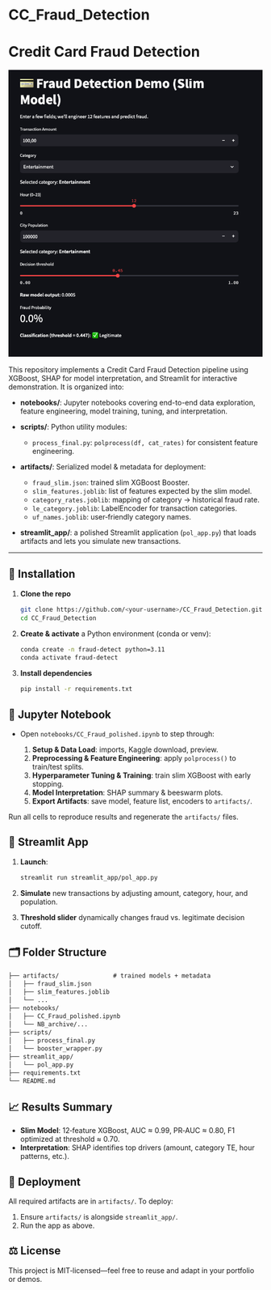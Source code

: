 # CC_Fraud_Detection
# Credit Card Fraud Detection

![Streamlit Demo](streamlit_app/screenshot.png)

This repository implements a Credit Card Fraud Detection pipeline using XGBoost, SHAP for model interpretation, and Streamlit for interactive demonstration. It is organized into:

* **notebooks/**: Jupyter notebooks covering end-to-end data exploration, feature engineering, model training, tuning, and interpretation.
* **scripts/**: Python utility modules:

  * `process_final.py`: `polprocess(df, cat_rates)` for consistent feature engineering.
* **artifacts/**: Serialized model & metadata for deployment:

  * `fraud_slim.json`: trained slim XGBoost Booster.
  * `slim_features.joblib`: list of features expected by the slim model.
  * `category_rates.joblib`: mapping of category → historical fraud rate.
  * `le_category.joblib`: LabelEncoder for transaction categories.
  * `uf_names.joblib`: user‑friendly category names.
* **streamlit\_app/**: a polished Streamlit application (`pol_app.py`) that loads artifacts and lets you simulate new transactions.

---

## 🔧 Installation

1. **Clone the repo**

   ```bash
   git clone https://github.com/<your‑username>/CC_Fraud_Detection.git
   cd CC_Fraud_Detection
   ```
2. **Create & activate** a Python environment (conda or venv):

   ```bash
   conda create -n fraud-detect python=3.11
   conda activate fraud-detect
   ```
3. **Install dependencies**

   ```bash
   pip install -r requirements.txt
   ```

## 📓 Jupyter Notebook

* Open `notebooks/CC_Fraud_polished.ipynb` to step through:

  1. **Setup & Data Load**: imports, Kaggle download, preview.
  2. **Preprocessing & Feature Engineering**: apply `polprocess()` to train/test splits.
  3. **Hyperparameter Tuning & Training**: train slim XGBoost with early stopping.
  4. **Model Interpretation**: SHAP summary & beeswarm plots.
  5. **Export Artifacts**: save model, feature list, encoders to `artifacts/`.

Run all cells to reproduce results and regenerate the `artifacts/` files.

## 🚀 Streamlit App

1. **Launch**:

   ```bash
   streamlit run streamlit_app/pol_app.py
   ```
2. **Simulate** new transactions by adjusting amount, category, hour, and population.
3. **Threshold slider** dynamically changes fraud vs. legitimate decision cutoff.

## 🗂️ Folder Structure

```
├── artifacts/               # trained models + metadata
│   ├── fraud_slim.json
│   ├── slim_features.joblib
│   └── ...
├── notebooks/
│   ├── CC_Fraud_polished.ipynb
│   └── NB_archive/...
├── scripts/
│   ├── process_final.py
│   └── booster_wrapper.py
├── streamlit_app/
│   └── pol_app.py
├── requirements.txt
└── README.md
```

## 📈 Results Summary

* **Slim Model**: 12‑feature XGBoost, AUC ≈ 0.99, PR‑AUC ≈ 0.80, F1 optimized at threshold ≈ 0.70.
* **Interpretation**: SHAP identifies top drivers (amount, category TE, hour patterns, etc.).

## 📂 Deployment

All required artifacts are in `artifacts/`. To deploy:

1. Ensure `artifacts/` is alongside `streamlit_app/`.
2. Run the app as above.

## ⚖️ License

This project is MIT‑licensed—feel free to reuse and adapt in your portfolio or demos.
